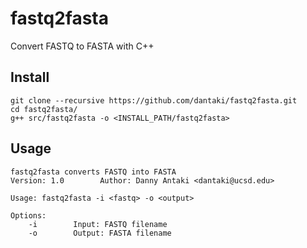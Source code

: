 # fastq2fasta
Convert FASTQ to FASTA with C++

## Install

```
git clone --recursive https://github.com/dantaki/fastq2fasta.git
cd fastq2fasta/
g++ src/fastq2fasta -o <INSTALL_PATH/fastq2fasta>
```

## Usage
```
fastq2fasta converts FASTQ into FASTA
Version: 1.0        Author: Danny Antaki <dantaki@ucsd.edu>

Usage: fastq2fasta -i <fastq> -o <output>

Options:
    -i        Input: FASTQ filename
    -o        Output: FASTA filename
```
